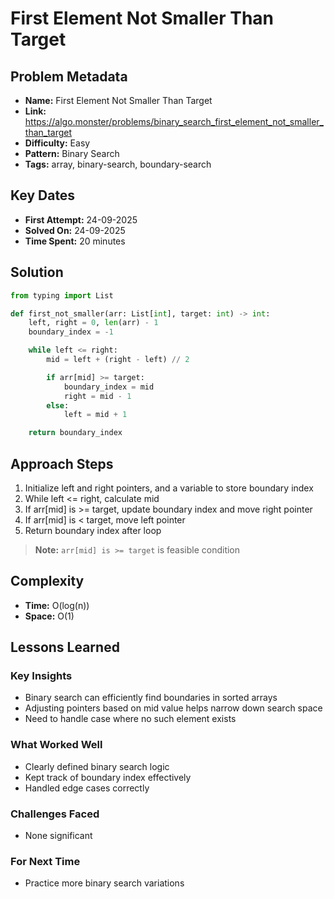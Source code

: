 # First Element Not Smaller Than Target

## Problem Metadata
- **Name:** First Element Not Smaller Than Target
- **Link:** https://algo.monster/problems/binary_search_first_element_not_smaller_than_target
- **Difficulty:** Easy
- **Pattern:** Binary Search
- **Tags:** array, binary-search, boundary-search

## Key Dates
- **First Attempt:** 24-09-2025
- **Solved On:** 24-09-2025
- **Time Spent:** 20 minutes

## Solution
```python
from typing import List

def first_not_smaller(arr: List[int], target: int) -> int:
    left, right = 0, len(arr) - 1
    boundary_index = -1

    while left <= right:
        mid = left + (right - left) // 2

        if arr[mid] >= target:
            boundary_index = mid
            right = mid - 1
        else:
            left = mid + 1

    return boundary_index
```

## Approach Steps
1. Initialize left and right pointers, and a variable to store boundary index
2. While left <= right, calculate mid
3. If arr[mid] is >= target, update boundary index and move right pointer
4. If arr[mid] is < target, move left pointer
5. Return boundary index after loop

> **Note:** `arr[mid] is >= target` is feasible condition

## Complexity
- **Time:** O(log(n))
- **Space:** O(1)

## Lessons Learned
### Key Insights
- Binary search can efficiently find boundaries in sorted arrays
- Adjusting pointers based on mid value helps narrow down search space
- Need to handle case where no such element exists

### What Worked Well
- Clearly defined binary search logic
- Kept track of boundary index effectively
- Handled edge cases correctly

### Challenges Faced
- None significant

### For Next Time
- Practice more binary search variations